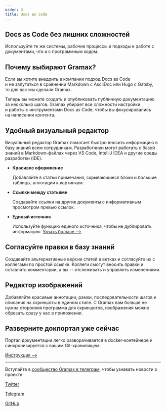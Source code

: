 ```yaml
---
order: 3
title: Docs as Code
---
```


## Docs as Code без лишних сложностей

Используйте те же системы, рабочие процессы и подходы к работе с документами, что и с программным кодом.

## **Почему выбирают Gramax?**

Если вы хотите внедрить в компании подход Docs as Code и не запутаться в сравнении Markdown с AsciiDoc или Hugo с Gatsby, то для вас мы сделали Gramax.

Теперь вы можете создать и опубликовать публичную документацию за несколько шагов. Gramax убирает все сложности настройки и работы c инструментами Docs as Code, чтобы вы фокусировались на написании контента.

## Удобный визуальный редактор

Визуальный редактор Gramax помогает быстро вносить информацию в базу знаний всем сотрудникам. Разработчики могут работать с базой знаний в Markdown-файлах через VS Code, IntelliJ IDEA и другие среды разработки (IDE).

-  **Красивое оформление**

   Добавляйте в статьи примечания, скрывающиеся блоки и большие таблицы, аннотации к картинкам.

-  **Ссылки между статьями**

   Создавайте ссылки на другие документы с информативным просмотром превью ссылок.

-  **Единый источник**

   Используйте функцию единого источника, чтобы не дублировать информацию. [Узнать больше -->](https://gram.ax/resources/docs/key-functions/snippets)

## Согласуйте правки в базу знаний

Создавайте альтернативные версии статей в ветках и согласуйте их с коллегами по простой ссылке. Коллеги смогут вносить правки и оставлять комментарии, а вы -- отслеживать и управлять изменениями.

## Редактор изображений

Добавляйте красивые аннотации, рамки, последовательности шагов и описания на скриншоты в едином стиле. С Gramax вам больше не нужна сторонняя программа для скриншотов, изображения можно обрезать сразу у нас в приложении.

## Разверните докпортал уже сейчас

Портал документации легко разворачивается в docker-контейнере и синхронизируется с вашим Git-хранилищем.

[Инструкция -->](https://gram.ax/resources/docs/quick-start/deploy-portal/own-server)

---

Вступайте в [сообщество Gramax в телеграм](https://t.me/gramax_chat), чтобы узнавать новости о проекте.

[Twitter](https://twitter.com/gram_ax)

[Telegram](https://t.me/gramax_chat)

[GitHub](https://github.com/Gram-ax/gramax)